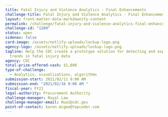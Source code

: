 ```yaml
---
title: Fatal Injury and Violence Analytics - Final Enhancements
challenge-title: Fatal Injury and Violence Analytics - Final Enhancements
layout: front-matter-data-markdownify-content
permalink: /challenge/fatal-injury-and-violence-analytics-final-enhancements/
challenge-id: "1209"
status: open
sidenav: false
card-image: /assets/netlify-uploads/lockup-logo.png
agency-logo: /assets/netlify-uploads/lockup-logo.png
tagline: Help the CDC create a prototype solution for detecting and exploring
  trends in fatal injury data
agency: CDC
total-prize-offered-cash: $1,800
type-of-challenge:
  - Analytics, visualizations, algorithms
submission-start: 2021/02/11 9:00 AM
submission-end: "2021/02/16 9:00 AM "
fiscal-year: FY21
legal-authority: Procurement Authority
challenge-manager: Royal Law
challenge-manager-email: Hua1@cdc.gov
point-of-contact: karen.mcgee@topcoder.com
---
```

